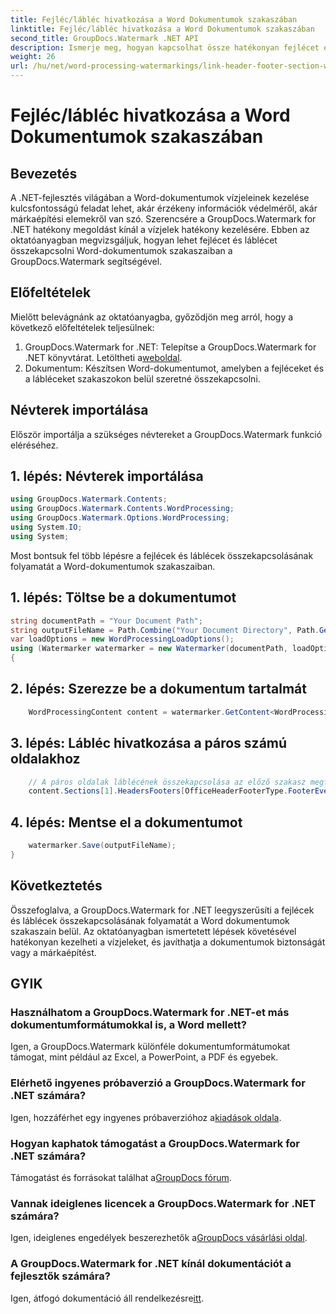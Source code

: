 ```yaml
---
title: Fejléc/lábléc hivatkozása a Word Dokumentumok szakaszában
linktitle: Fejléc/lábléc hivatkozása a Word Dokumentumok szakaszában
second_title: GroupDocs.Watermark .NET API
description: Ismerje meg, hogyan kapcsolhat össze hatékonyan fejlécet és láblécet a Word-dokumentumok szakaszaiban a GroupDocs.Watermark for .NET segítségével. Dokumentumkezelés és biztonság.
weight: 26
url: /hu/net/word-processing-watermarkings/link-header-footer-section-word-docs/
---
```


# Fejléc/lábléc hivatkozása a Word Dokumentumok szakaszában

## Bevezetés
A .NET-fejlesztés világában a Word-dokumentumok vízjeleinek kezelése kulcsfontosságú feladat lehet, akár érzékeny információk védelméről, akár márkaépítési elemekről van szó. Szerencsére a GroupDocs.Watermark for .NET hatékony megoldást kínál a vízjelek hatékony kezelésére. Ebben az oktatóanyagban megvizsgáljuk, hogyan lehet fejlécet és láblécet összekapcsolni Word-dokumentumok szakaszaiban a GroupDocs.Watermark segítségével.
## Előfeltételek
Mielőtt belevágnánk az oktatóanyagba, győződjön meg arról, hogy a következő előfeltételek teljesülnek:
1. GroupDocs.Watermark for .NET: Telepítse a GroupDocs.Watermark for .NET könyvtárat. Letöltheti a[weboldal](https://releases.groupdocs.com/Watermark/net/).
2. Dokumentum: Készítsen Word-dokumentumot, amelyben a fejléceket és a lábléceket szakaszokon belül szeretné összekapcsolni.

## Névterek importálása
Először importálja a szükséges névtereket a GroupDocs.Watermark funkció eléréséhez.
## 1. lépés: Névterek importálása
```csharp
using GroupDocs.Watermark.Contents;
using GroupDocs.Watermark.Contents.WordProcessing;
using GroupDocs.Watermark.Options.WordProcessing;
using System.IO;
using System;
```
Most bontsuk fel több lépésre a fejlécek és láblécek összekapcsolásának folyamatát a Word-dokumentumok szakaszaiban.
## 1. lépés: Töltse be a dokumentumot
```csharp
string documentPath = "Your Document Path";
string outputFileName = Path.Combine("Your Document Directory", Path.GetFileName(documentPath));
var loadOptions = new WordProcessingLoadOptions();
using (Watermarker watermarker = new Watermarker(documentPath, loadOptions))
{
```
## 2. lépés: Szerezze be a dokumentum tartalmát
```csharp
    WordProcessingContent content = watermarker.GetContent<WordProcessingContent>();
```
## 3. lépés: Lábléc hivatkozása a páros számú oldalakhoz
```csharp
    // A páros oldalak láblécének összekapcsolása az előző szakasz megfelelő láblécével
    content.Sections[1].HeadersFooters[OfficeHeaderFooterType.FooterEven].IsLinkedToPrevious = true;
```
## 4. lépés: Mentse el a dokumentumot
```csharp
    watermarker.Save(outputFileName);
}
```

## Következtetés
Összefoglalva, a GroupDocs.Watermark for .NET leegyszerűsíti a fejlécek és láblécek összekapcsolásának folyamatát a Word dokumentumok szakaszain belül. Az oktatóanyagban ismertetett lépések követésével hatékonyan kezelheti a vízjeleket, és javíthatja a dokumentumok biztonságát vagy a márkaépítést.
## GYIK
### Használhatom a GroupDocs.Watermark for .NET-et más dokumentumformátumokkal is, a Word mellett?
Igen, a GroupDocs.Watermark különféle dokumentumformátumokat támogat, mint például az Excel, a PowerPoint, a PDF és egyebek.
### Elérhető ingyenes próbaverzió a GroupDocs.Watermark for .NET számára?
Igen, hozzáférhet egy ingyenes próbaverzióhoz a[kiadások oldala](https://releases.groupdocs.com/).
### Hogyan kaphatok támogatást a GroupDocs.Watermark for .NET számára?
 Támogatást és forrásokat találhat a[GroupDocs fórum](https://forum.groupdocs.com/c/watermark/19).
### Vannak ideiglenes licencek a GroupDocs.Watermark for .NET számára?
 Igen, ideiglenes engedélyek beszerezhetők a[GroupDocs vásárlási oldal](https://purchase.groupdocs.com/temporary-license/).
### A GroupDocs.Watermark for .NET kínál dokumentációt a fejlesztők számára?
 Igen, átfogó dokumentáció áll rendelkezésre[itt](https://tutorials.groupdocs.com/Watermark/net/).